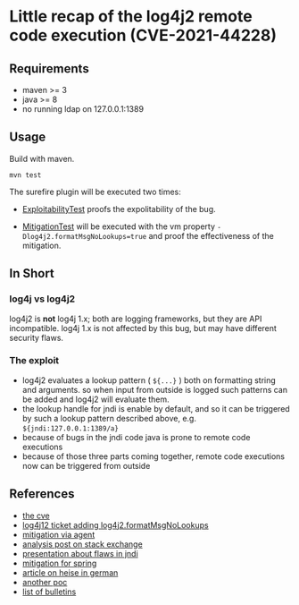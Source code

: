 # Little recap of the log4j2 remote code execution (CVE-2021-44228)

## Requirements

* maven >= 3
* java >= 8
* no running ldap on 127.0.0.1:1389

## Usage

Build with maven.

```
mvn test
```

The surefire plugin will be executed two times:

* [ExploitabilityTest](./src/test/java/ExploitabilityTest.java) proofs the expolitability of the bug.

* [MitigationTest](./src/test/java/MitigationTest.java) will be executed with the vm property
```-Dlog4j2.formatMsgNoLookups=true``` and proof the effectiveness of the mitigation.

## In Short

### log4j vs log4j2

log4j2 is __not__ log4j 1.x; both are logging frameworks, but they are API incompatible. log4j 1.x is not affected by this
bug, but may have different security flaws.

### The exploit

* log4j2 evaluates a lookup pattern ( ```${...}``` ) both on formatting string and arguments. so when input from outside is
  logged such patterns can be added and log4j2 will evaluate them.
* the lookup handle for jndi is enable by default, and so it can be triggered by such a lookup pattern described above,
  e.g.
  ```${jndi:127.0.0.1:1389/a}```
* because of bugs in the jndi code java is prone to remote code executions
* because of those three parts coming together, remote code executions now can be triggered from outside

## References

* [the cve](https://nvd.nist.gov/vuln/detail/CVE-2021-44228)
* [log4j12 ticket adding log4j2.formatMsgNoLookups](https://issues.apache.org/jira/browse/LOG4J2-2109)
* [mitigation via agent](https://github.com/corretto/hotpatch-for-apache-log4j2)
* [analysis post on stack exchange](https://security.stackexchange.com/a/257933)
* [presentation about flaws in jndi](https://www.blackhat.com/docs/us-16/materials/us-16-Munoz-A-Journey-From-JNDI-LDAP-Manipulation-To-RCE.pdf)
* [mitigation for spring](https://spring.io/blog/2021/12/10/log4j2-vulnerability-and-spring-boot)
* [article on heise in german](https://www.heise.de/news/Kritische-Zero-Day-Luecke-in-log4j-gefaehrdet-zahlreiche-Server-und-Apps-6291653.html)
* [another poc](https://github.com/tangxiaofeng7/CVE-2021-44228-Apache-Log4j-Rce)
* [list of bulletins](https://gist.github.com/SwitHak/b66db3a06c2955a9cb71a8718970c592)

